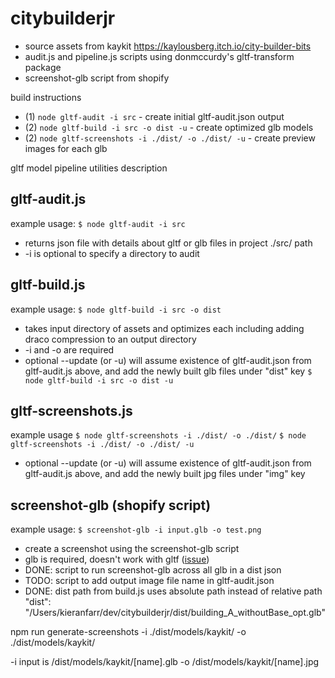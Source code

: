 # citybuilderjr

* source assets from kaykit https://kaylousberg.itch.io/city-builder-bits
* audit.js and pipeline.js scripts using donmccurdy's gltf-transform package
* screenshot-glb script from shopify

build instructions
* (1) `node gltf-audit -i src` - create initial gltf-audit.json output
* (2) `node gltf-build -i src -o dist -u` - create optimized glb models
* (2) `node gltf-screenshots -i ./dist/ -o ./dist/ -u` - create preview images for each glb

gltf model pipeline utilities description

## gltf-audit.js
example usage:
`$ node gltf-audit -i src`
* returns json file with details about gltf or glb files in project ./src/ path
* -i is optional to specify a directory to audit

## gltf-build.js
example usage:
`$ node gltf-build -i src -o dist`
* takes input directory of assets and optimizes each including adding draco compression to an output directory
* -i and -o are required
* optional --update (or -u) will assume existence of gltf-audit.json from gltf-audit.js above, and add the newly built glb files under "dist" key
`$ node gltf-build -i src -o dist -u`

## gltf-screenshots.js
example usage
`$ node gltf-screenshots -i ./dist/ -o ./dist/`
`$ node gltf-screenshots -i ./dist/ -o ./dist/ -u`
* optional --update (or -u) will assume existence of gltf-audit.json from gltf-audit.js above, and add the newly built jpg files under "img" key

## screenshot-glb (shopify script)
example usage:
`$ screenshot-glb -i input.glb -o test.png`
* create a screenshot using the screenshot-glb script
* glb is required, doesn't work with gltf ([issue](https://github.com/Shopify/screenshot-glb/issues/98))
* DONE: script to run screenshot-glb across all glb in a dist json
* TODO: script to add output image file name in gltf-audit.json
* DONE: dist path from build.js uses absolute path instead of relative path    "dist": "/Users/kieranfarr/dev/citybuilderjr/dist/building_A_withoutBase_opt.glb"


npm run generate-screenshots -i ./dist/models/kaykit/ -o ./dist/models/kaykit/

-i input is /dist/models/kaykit/[name].glb
-o /dist/models/kaykit/[name].jpg
